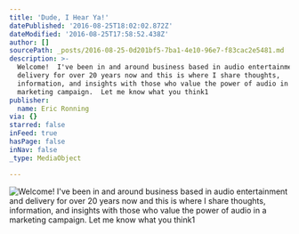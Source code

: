 ```yaml
---
title: 'Dude, I Hear Ya!'
datePublished: '2016-08-25T18:02:02.872Z'
dateModified: '2016-08-25T17:58:52.438Z'
author: []
sourcePath: _posts/2016-08-25-0d201bf5-7ba1-4e10-96e7-f83cac2e5481.md
description: >-
  Welcome!  I've been in and around business based in audio entertainment and
  delivery for over 20 years now and this is where I share thoughts,
  information, and insights with those who value the power of audio in a
  marketing campaign.  Let me know what you think1
publisher:
  name: Eric Ronning
via: {}
starred: false
inFeed: true
hasPage: false
inNav: false
_type: MediaObject

---
```

![Welcome!  I've been in and around business based in audio entertainment and delivery for over 20 years now and this is where I share thoughts, information, and insights with those who value the power of audio in a marketing campaign.  Let me know what you think1](https://the-grid-user-content.s3-us-west-2.amazonaws.com/60c06cca-5308-4e57-a662-504ddf97255e.jpg)